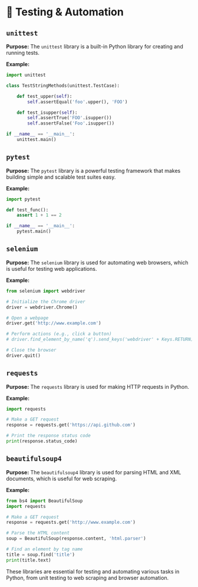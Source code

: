 # 🧪 Testing & Automation

## `unittest`
**Purpose:** The `unittest` library is a built-in Python library for creating and running tests.

**Example:**
```python test_unittest.py
import unittest

class TestStringMethods(unittest.TestCase):

    def test_upper(self):
        self.assertEqual('foo'.upper(), 'FOO')

    def test_isupper(self):
        self.assertTrue('FOO'.isupper())
        self.assertFalse('Foo'.isupper())

if __name__ == '__main__':
    unittest.main()
```

## `pytest`
**Purpose:** The `pytest` library is a powerful testing framework that makes building simple and scalable test suites easy.

**Example:**
```python test_pytest.py
import pytest

def test_func():
    assert 1 + 1 == 2

if __name__ == '__main__':
    pytest.main()
```

## `selenium`
**Purpose:** The `selenium` library is used for automating web browsers, which is useful for testing web applications.

**Example:**
```python test_selenium.py
from selenium import webdriver

# Initialize the Chrome driver
driver = webdriver.Chrome()

# Open a webpage
driver.get('http://www.example.com')

# Perform actions (e.g., click a button)
# driver.find_element_by_name('q').send_keys('webdriver' + Keys.RETURN)

# Close the browser
driver.quit()
```

## `requests`
**Purpose:** The `requests` library is used for making HTTP requests in Python.

**Example:**
```python test_requests.py
import requests

# Make a GET request
response = requests.get('https://api.github.com')

# Print the response status code
print(response.status_code)
```

## `beautifulsoup4`
**Purpose:** The `beautifulsoup4` library is used for parsing HTML and XML documents, which is useful for web scraping.

**Example:**
```python test_beautifulsoup.py
from bs4 import BeautifulSoup
import requests

# Make a GET request
response = requests.get('http://www.example.com')

# Parse the HTML content
soup = BeautifulSoup(response.content, 'html.parser')

# Find an element by tag name
title = soup.find('title')
print(title.text)
```

These libraries are essential for testing and automating various tasks in Python, from unit testing to web scraping and browser automation.
